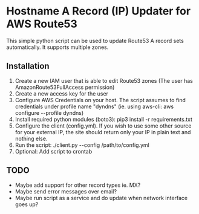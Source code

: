 # Hostname A Record (IP) Updater for AWS Route53

This simple python script can be used to update Route53 A record sets automatically. It supports multiple zones.

## Installation

1. Create a new IAM user that is able to edit Route53 zones (The user has AmazonRoute53FullAccess permission)
2. Create a new access key for the user
3. Configure AWS Credentials on your host. The script assumes to find credentials under profile name "dyndns" (ie. using aws-cli: aws configure --profile dyndns)
4. Install required python modules (boto3): pip3 install -r requirements.txt
5. Configure the client (config.yml). If you wish to use some other source for your external IP, the site should return only your IP in plain text and nothing else.
6. Run the script: ./client.py --config /path/to/config.yml
7. Optional: Add script to crontab

## TODO
* Maybe add support for other record types ie. MX?
* Maybe send error messages over email?
* Maybe run script as a service and do update when network interface goes up?
